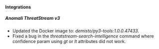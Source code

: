 
#### Integrations
##### Anomali ThreatStream v3
- Updated the Docker image to: *demisto/py3-tools:1.0.0.47433*.
- Fixed a bug in the *threatstream-search-intelligence* command where confidence param using *gt* or *lt* attributes did not work.
